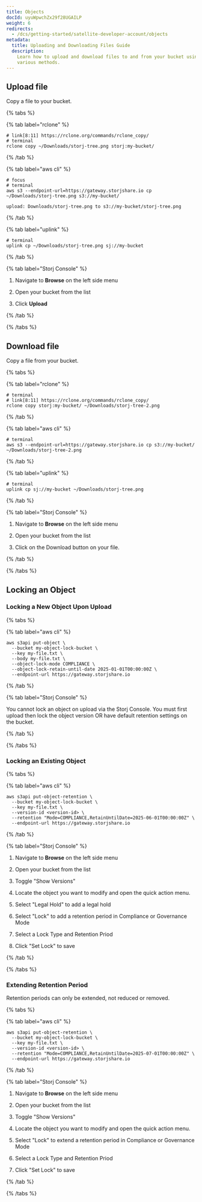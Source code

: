 ```yaml
---
title: Objects
docId: uyuWpwchZx29f28UGAILP
weight: 6
redirects:
  - /dcs/getting-started/satellite-developer-account/objects
metadata:
  title: Uploading and Downloading Files Guide
  description:
    Learn how to upload and download files to and from your bucket using
    various methods.
---
```


## Upload file

Copy a file to your bucket.

{% tabs %}

{% tab label="rclone" %}

```shell {% title="rclone" %}
# link[8:11] https://rclone.org/commands/rclone_copy/
# terminal
rclone copy ~/Downloads/storj-tree.png storj:my-bucket/
```

{% /tab %}

{% tab label="aws cli" %}

```shell {% title="aws cli" %}
# focus
# terminal
aws s3 --endpoint-url=https://gateway.storjshare.io cp ~/Downloads/storj-tree.png s3://my-bucket/

upload: Downloads/storj-tree.png to s3://my-bucket/storj-tree.png
```

{% /tab %}

{% tab label="uplink" %}

```shell {% title="uplink" %}
# terminal
uplink cp ~/Downloads/storj-tree.png sj://my-bucket
```

{% /tab %}

{% tab label="Storj Console" %}

1. Navigate to **Browse** on the left side menu

2. Open your bucket from the list

3. Click **Upload**

{% /tab %}

{% /tabs %}

## Download file

Copy a file from your bucket.

{% tabs %}

{% tab label="rclone" %}

```shell {% title="rclone" %}
# terminal
# link[8:11] https://rclone.org/commands/rclone_copy/
rclone copy storj:my-bucket/ ~/Downloads/storj-tree-2.png
```

{% /tab %}

{% tab label="aws cli" %}

```shell {% title="aws cli" %}
# terminal
aws s3 --endpoint-url=https://gateway.storjshare.io cp s3://my-bucket/ ~/Downloads/storj-tree-2.png
```

{% /tab %}

{% tab label="uplink" %}

```shell {% title="uplink" %}
# terminal
uplink cp sj://my-bucket ~/Downloads/storj-tree.png
```

{% /tab %}

{% tab label="Storj Console" %}

1. Navigate to **Browse** on the left side menu

2. Open your bucket from the list

3. Click on the Download button on your file.

{% /tab %}

{% /tabs %}

## Locking an Object

### Locking a New Object Upon Upload

{% tabs %}

{% tab label="aws cli" %}

```shell {% title="aws cli" %}
aws s3api put-object \
  --bucket my-object-lock-bucket \
  --key my-file.txt \
  --body my-file.txt \
  --object-lock-mode COMPLIANCE \
  --object-lock-retain-until-date 2025-01-01T00:00:00Z \
  --endpoint-url https://gateway.storjshare.io
```

{% /tab %}

{% tab label="Storj Console" %}

You cannot lock an object on upload via the Storj Console. You must first upload then lock the object version OR have default retention settings on the bucket.

{% /tab %}

{% /tabs %}

### Locking an Existing Object

{% tabs %}

{% tab label="aws cli" %}

```shell {% title="aws cli" %}
aws s3api put-object-retention \
  --bucket my-object-lock-bucket \
  --key my-file.txt \
  --version-id <version-id> \
  --retention "Mode=COMPLIANCE,RetainUntilDate=2025-06-01T00:00:00Z" \
  --endpoint-url https://gateway.storjshare.io
```

{% /tab %}

{% tab label="Storj Console" %}

1. Navigate to **Browse** on the left side menu

2. Open your bucket from the list

3. Toggle "Show Versions"

4. Locate the object you want to modify and open the quick action menu.

5. Select "Legal Hold" to add a legal hold

6. Select "Lock" to add a retention period in Compliance or Governance Mode

7. Select a Lock Type and Retention Priod

8. Click "Set Lock" to save

{% /tab %}

{% /tabs %}

### Extending Retention Period

Retention periods can only be extended, not reduced or removed.

{% tabs %}

{% tab label="aws cli" %}

```shell {% title="aws cli" %}
aws s3api put-object-retention \
  --bucket my-object-lock-bucket \
  --key my-file.txt \
  --version-id <version-id> \
  --retention "Mode=COMPLIANCE,RetainUntilDate=2025-07-01T00:00:00Z" \
  --endpoint-url https://gateway.storjshare.io
```

{% /tab %}

{% tab label="Storj Console" %}

1. Navigate to **Browse** on the left side menu

2. Open your bucket from the list

3. Toggle "Show Versions"

4. Locate the object you want to modify and open the quick action menu.

5. Select "Lock" to extend a retention period in Compliance or Governance Mode

6. Select a Lock Type and Retention Priod

7. Click "Set Lock" to save

{% /tab %}

{% /tabs %}
